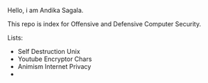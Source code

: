 Hello, i am Andika Sagala.

This repo is index for Offensive and Defensive Computer Security.

Lists:
- Self Destruction Unix
- Youtube Encryptor Chars
- Animism Internet Privacy
- 
